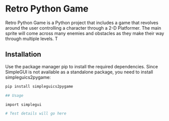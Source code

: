 # Retro Python Game

Retro Python Game is a Python project that includes a game that revolves around the user controlling a character through a 2-D Platformer. The main sprite will come across many enemies and obstacles as they make their way through multiple levels. T

## Installation

Use the package manager pip to install the required dependencies. Since SimpleGUI is not available as a standalone package, you need to install simpleguics2pygame:
```bash
pip install simpleguics2pygame

## Usage

import simplegui

# Test details will go here 

